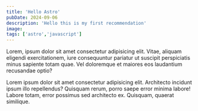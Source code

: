 ```yaml
---
title: 'Hello Astro'
pubDate: 2024-09-06
description: 'Hello this is my first recommendation'
image:
tags: ['astro','javascript']
---
```


Lorem, ipsum dolor sit amet consectetur adipisicing elit. Vitae, aliquam eligendi exercitationem, iure consequuntur pariatur ut suscipit perspiciatis minus sapiente totam quae. Vel doloremque et maiores eos laudantium recusandae optio?

Lorem ipsum dolor sit amet consectetur adipisicing elit. Architecto incidunt ipsum illo repellendus? Quisquam rerum, porro saepe error minima labore! Labore totam, error possimus sed architecto ex. Quisquam, quaerat similique.